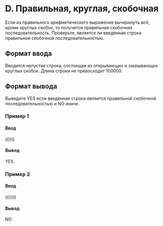 # D. Правильная, круглая, скобочная

Если из правильного арифметического выражения вычеркнуть всё, кроме круглых скобок, то получится правильная скобочная последовательность. Проверьте, является ли введённая строка правильной скобочной последовательностью.

## Формат ввода

Вводится непустая строка, состоящая из открывающих и закрывающих круглых скобок. Длина строки не превосходит 100000.

## Формат вывода

Выведите YES если введённая строка является правильной скобочной последовательностью и NO иначе.

### Пример 1

#### Ввод
(())()

#### Вывод
YES

### Пример 2

#### Ввод
(()))()

#### Вывод
NO

